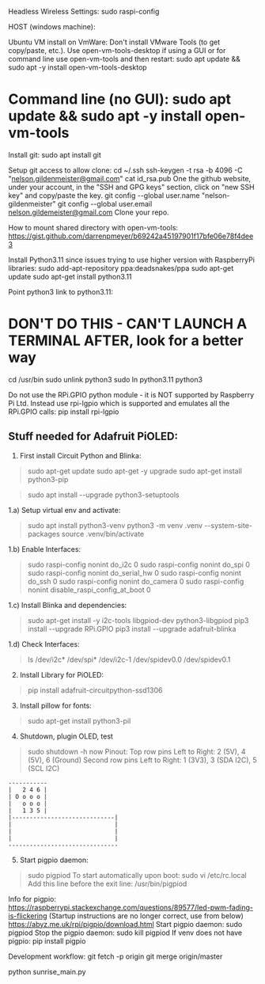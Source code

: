 Headless Wireless Settings:
sudo raspi-config


HOST (windows machine):

Ubuntu VM install on VmWare:
Don't install VMware Tools (to get copy/paste, etc.). Use open-vm-tools-desktop if using a GUI or for command line use open-vm-tools and then restart:
sudo apt update && sudo apt -y install open-vm-tools-desktop
# Command line (no GUI): sudo apt update && sudo apt -y install open-vm-tools


Install git:
sudo apt install git

Setup git access to allow clone:
cd ~/.ssh
ssh-keygen -t rsa -b 4096 -C "nelson.gildenmeister@gmail.com"
cat id_rsa.pub
One the github website, under your account, in the "SSH and GPG keys" section, click on "new SSH key" and copy/paste the key.
git config --global user.name "nelson-gildenmeister"
git config --global user.email nelson.gildemeister@gmail.com
Clone your repo.

How to mount shared directory with open-vm-tools:
https://gist.github.com/darrenpmeyer/b69242a45197901f17bfe06e78f4dee3

Install Python3.11 since issues trying to use higher version with RaspberryPi libraries:
sudo add-apt-repository ppa:deadsnakes/ppa
sudo apt-get update
sudo apt-get install python3.11

Point python3 link to python3.11:
# DON'T DO THIS - CAN'T LAUNCH A TERMINAL AFTER, look for a better way
cd /usr/bin
sudo unlink python3
sudo ln python3.11 python3

Do not use the RPi.GPIO python module - it is NOT supported by Raspberry Pi Ltd.
Instead use rpi-lgpio which is supported and emulates all the RPi.GPIO calls:
pip install rpi-lgpio


Stuff needed for Adafruit PiOLED:
--------------------------------
1) First install Circuit Python and Blinka:
> sudo apt-get update
> sudo apt-get -y upgrade
> sudo apt-get install python3-pip

> sudo apt install --upgrade python3-setuptools

1.a) Setup virtual env and activate:
> sudo apt install python3-venv
> python3 -m venv .venv --system-site-packages
> source .venv/bin/activate

1.b) Enable Interfaces:
> sudo raspi-config nonint do_i2c 0
> sudo raspi-config nonint do_spi 0
> sudo raspi-config nonint do_serial_hw 0
> sudo raspi-config nonint do_ssh 0
> sudo raspi-config nonint do_camera 0
> sudo raspi-config nonint disable_raspi_config_at_boot 0

1.c) Install Blinka and dependencies:
> sudo apt-get install -y i2c-tools libgpiod-dev python3-libgpiod
> pip3 install --upgrade RPi.GPIO
> pip3 install --upgrade adafruit-blinka

1.d) Check Interfaces:
> ls /dev/i2c* /dev/spi*
/dev/i2c-1 /dev/spidev0.0 /dev/spidev0.1

2) Install Library for PiOLED:
> pip install adafruit-circuitpython-ssd1306

3) Install pillow for fonts:
> sudo apt-get install python3-pil

4) Shutdown, plugin OLED, test
> sudo shutdown -h now
Pinout:
Top row pins Left to Right:
2 (5V), 4 (5V), 6 (Ground)
Second row pins Left to Right:
1 (3V3), 3 (SDA I2C), 5 (SCL I2C)
```
-----------
|   2 4 6 |
| O o o o |
|   o o o |
|   1 3 5 |
|-----------------------------|
|                             |
|                             |
|                             |
-------------------------------
```
5) Start pigpio daemon:
> sudo pigpiod
To start automatically upon boot:
> sudo vi /etc/rc.local
Add this line before the exit line:
/usr/bin/pigpiod


Info for pigpio:
https://raspberrypi.stackexchange.com/questions/89577/led-pwm-fading-is-flickering  (Startup instructions are no longer correct, use from below)
https://abyz.me.uk/rpi/pigpio/download.html
Start pigpio daemon:
sudo pigpiod
Stop the pigpio daemon:
sudo kill pigpiod
If venv does not have pigpio:
pip install pigpio



Development workflow:
git fetch -p origin
git merge origin/master

python sunrise_main.py
